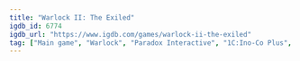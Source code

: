 ```yaml
---
title: "Warlock II: The Exiled"
igdb_id: 6774
igdb_url: "https://www.igdb.com/games/warlock-ii-the-exiled"
tag: ["Main game", "Warlock", "Paradox Interactive", "1C:Ino-Co Plus", "Strategy", "Turn-based strategy (TBS)", "Single player", "Multiplayer", "Fantasy", "4X (explore, expand, exploit, and exterminate)"]
---
```


